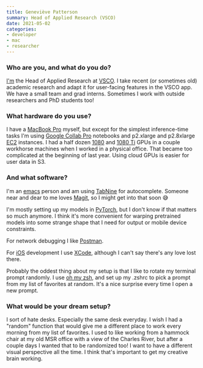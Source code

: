 ```yaml
---
title: Geneviève Patterson
summary: Head of Applied Research (VSCO)
date: 2021-05-02
categories:
- developer
- mac
- researcher
---
```


### Who are you, and what do you do?

[I'm](https://genp.github.io/ "Geneviève's website.") the Head of Applied Research at [VSCO][]. I take recent (or sometimes old) academic research and adapt it for user-facing features in the VSCO app. We have a small team and grad interns. Sometimes I work with outside researchers and PhD students too!

### What hardware do you use?

I have a [MacBook Pro][macbook-pro] myself, but except for the simplest inference-time tasks I'm using [Google Collab Pro][collab-pro] notebooks and p2.xlarge and p2.8xlarge [EC2][] instances. I had a half dozen [1080][geforce-gtx-1080] and [1080 Ti][geforce-gtx-1080-ti] GPUs in a couple workhorse machines when I worked in a physical office. That became too complicated at the beginning of last year. Using cloud GPUs is easier for user data in S3.

### And what software?

I'm an [emacs][] person and am using [TabNine][] for autocomplete. Someone near and dear to me loves [Magit][], so I might get into that soon 😅

I'm mostly setting up my models in [PyTorch][], but I don't know if that matters so much anymore. I think it's more convenient for warping pretrained models into some strange shape that I need for output or mobile device constraints.

For network debugging I like [Postman][]. 

For [iOS][] development I use [XCode][], although I can't say there's any love lost there. 

Probably the oddest thing about my setup is that I like to rotate my terminal prompt randomly. I use [oh my zsh][oh-my-zsh], and set up my .zshrc to pick a prompt from my list of favorites at random. It's a nice surprise every time I open a new prompt.

### What would be your dream setup?

I sort of hate desks. Especially the same desk everyday. I wish I had a "random" function that would give me a different place to work every morning from my list of favorites. I used to like working from a hammock chair at my old MSR office with a view of the Charles River, but after a couple days I wanted that to be randomized too! I want to have a different visual perspective all the time. I think that's important to get my creative brain working.

[collab-pro]: http://web.archive.org/web/20221219024525/https://colab.research.google.com/signup "A hosted Python service with GPU access."
[ec2]: https://aws.amazon.com/ec2/ "A web service for virtualised processing."
[emacs]: http://www.gnu.org/software/emacs/ "A free open-source text editor."
[geforce-gtx-1080-ti]: https://www.nvidia.com/en-us/geforce/products/10series/geforce-gtx-1080-ti/ "A graphics card."
[geforce-gtx-1080]: https://www.nvidia.com/en-us/geforce/products/10series/geforce-gtx-1080/ "A graphics card."
[ios]: https://www.apple.com/ios/ios-10/ "A mobile operating system."
[macbook-pro]: https://www.apple.com/macbook-pro/ "A laptop."
[magit]: https://github.com/magit/magit "A git mode for Emacs."
[oh-my-zsh]: https://github.com/robbyrussell/oh-my-zsh "A framework of extensions and themes for the zsh shell."
[postman]: https://www.getpostman.com/ "A browser extension for testing APIs."
[pytorch]: https://pytorch.org/ "A machine learning framework for Python."
[tabnine]: https://tabnine.com/ "An AI code autocompleter."
[vsco]: https://vsco.co/ "A photo sharing and editing service."
[xcode]: https://en.wikipedia.org/wiki/Xcode "An IDE for Mac developers."
